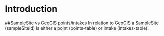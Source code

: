 # Introduction


##SampleSite vs GeoGIS points/intakes
In relation to GeoGIS a SampleSite (sampleSiteId) is either a point (points-table) or intake (intakes-table). 
